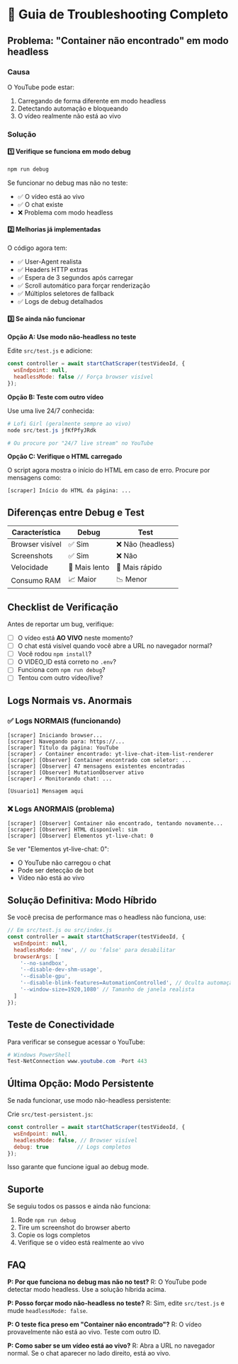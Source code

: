 # 🔧 Guia de Troubleshooting Completo

## Problema: "Container não encontrado" em modo headless

### Causa
O YouTube pode estar:
1. Carregando de forma diferente em modo headless
2. Detectando automação e bloqueando
3. O vídeo realmente não está ao vivo

### Solução

#### 1️⃣ Verifique se funciona em modo debug
```powershell
npm run debug
```

Se funcionar no debug mas não no teste:
- ✅ O vídeo está ao vivo
- ✅ O chat existe
- ❌ Problema com modo headless

#### 2️⃣ Melhorias já implementadas

O código agora tem:
- ✅ User-Agent realista
- ✅ Headers HTTP extras
- ✅ Espera de 3 segundos após carregar
- ✅ Scroll automático para forçar renderização
- ✅ Múltiplos seletores de fallback
- ✅ Logs de debug detalhados

#### 3️⃣ Se ainda não funcionar

**Opção A: Use modo não-headless no teste**

Edite `src/test.js` e adicione:
```javascript
const controller = await startChatScraper(testVideoId, {
  wsEndpoint: null,
  headlessMode: false // Força browser visível
});
```

**Opção B: Teste com outro vídeo**

Use uma live 24/7 conhecida:
```powershell
# Lofi Girl (geralmente sempre ao vivo)
node src/test.js jfKfPfyJRdk

# Ou procure por "24/7 live stream" no YouTube
```

**Opção C: Verifique o HTML carregado**

O script agora mostra o início do HTML em caso de erro.
Procure por mensagens como:
```
[scraper] Início do HTML da página: ...
```

## Diferenças entre Debug e Test

| Característica | Debug | Test |
|----------------|-------|------|
| Browser visível | ✅ Sim | ❌ Não (headless) |
| Screenshots | ✅ Sim | ❌ Não |
| Velocidade | 🐌 Mais lento | 🚀 Mais rápido |
| Consumo RAM | 📈 Maior | 📉 Menor |

## Checklist de Verificação

Antes de reportar um bug, verifique:

- [ ] O vídeo está **AO VIVO** neste momento?
- [ ] O chat está visível quando você abre a URL no navegador normal?
- [ ] Você rodou `npm install`?
- [ ] O VIDEO_ID está correto no `.env`?
- [ ] Funciona com `npm run debug`?
- [ ] Tentou com outro vídeo/live?

## Logs Normais vs. Anormais

### ✅ Logs NORMAIS (funcionando)
```
[scraper] Iniciando browser...
[scraper] Navegando para: https://...
[scraper] Título da página: YouTube
[scraper] ✓ Container encontrado: yt-live-chat-item-list-renderer
[scraper] [Observer] Container encontrado com seletor: ...
[scraper] [Observer] 47 mensagens existentes encontradas
[scraper] [Observer] MutationObserver ativo
[scraper] ✓ Monitorando chat: ...

[Usuario1] Mensagem aqui
```

### ❌ Logs ANORMAIS (problema)
```
[scraper] [Observer] Container não encontrado, tentando novamente...
[scraper] [Observer] HTML disponível: sim
[scraper] [Observer] Elementos yt-live-chat: 0
```

Se ver "Elementos yt-live-chat: 0":
- O YouTube não carregou o chat
- Pode ser detecção de bot
- Vídeo não está ao vivo

## Solução Definitiva: Modo Híbrido

Se você precisa de performance mas o headless não funciona, use:

```javascript
// Em src/test.js ou src/index.js
const controller = await startChatScraper(testVideoId, {
  wsEndpoint: null,
  headlessMode: 'new', // ou 'false' para desabilitar
  browserArgs: [
    '--no-sandbox',
    '--disable-dev-shm-usage',
    '--disable-gpu',
    '--disable-blink-features=AutomationControlled', // Oculta automação
    '--window-size=1920,1080' // Tamanho de janela realista
  ]
});
```

## Teste de Conectividade

Para verificar se consegue acessar o YouTube:

```powershell
# Windows PowerShell
Test-NetConnection www.youtube.com -Port 443
```

## Última Opção: Modo Persistente

Se nada funcionar, use modo não-headless persistente:

Crie `src/test-persistent.js`:
```javascript
const controller = await startChatScraper(testVideoId, {
  wsEndpoint: null,
  headlessMode: false, // Browser visível
  debug: true         // Logs completos
});
```

Isso garante que funcione igual ao debug mode.

## Suporte

Se seguiu todos os passos e ainda não funciona:
1. Rode `npm run debug`
2. Tire um screenshot do browser aberto
3. Copie os logs completos
4. Verifique se o vídeo está realmente ao vivo

## FAQ

**P: Por que funciona no debug mas não no test?**
R: O YouTube pode detectar modo headless. Use a solução híbrida acima.

**P: Posso forçar modo não-headless no teste?**
R: Sim, edite `src/test.js` e mude `headlessMode: false`.

**P: O teste fica preso em "Container não encontrado"?**
R: O vídeo provavelmente não está ao vivo. Teste com outro ID.

**P: Como saber se um vídeo está ao vivo?**
R: Abra a URL no navegador normal. Se o chat aparecer no lado direito, está ao vivo.
